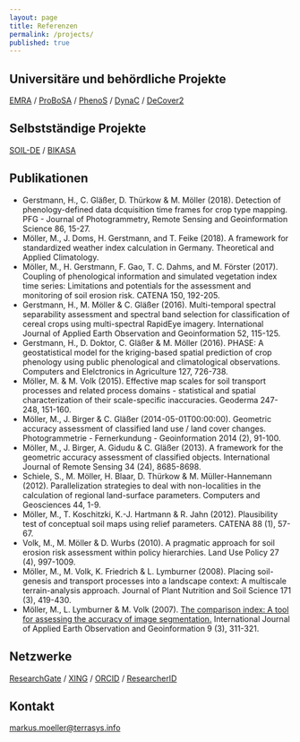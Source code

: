 ```yaml
---
layout: page
title: Referenzen
permalink: /projects/
published: true
---
```


## Universitäre und behördliche Projekte
[EMRA](https://emra.julius-kuehn.de) / [ProBoSA](http://www.probosa.de) / [PhenoS](http://paradigmaps.geo.uni-halle.de/phenos) /  [DynaC](http://paradigmaps.geo.uni-halle.de/dynac) / [DeCover2](http://www.decover.info)

## Selbstständige Projekte
[SOIL-DE](https://flf.julius-kuehn.de/soil-de.html) / [BIKASA](https://paradigmaps.geo.uni-halle.de/bikasa/)

## Publikationen
* Gerstmann, H., C. Gläßer, D. Thürkow & M. Möller (2018). Detection of phenology-defined data dcquisition time frames for crop type mapping. PFG - Journal of Photogrammetry, Remote Sensing and Geoinformation Science 86, 15-27.
* Möller, M., J. Doms, H. Gerstmann, and T. Feike (2018). A framework for standardized weather index calculation in Germany. Theoretical and Applied Climatology.
* Möller, M., H. Gerstmann, F. Gao, T. C. Dahms, and M. Förster (2017). Coupling of phenological information and simulated vegetation index time series: Limitations and potentials for the assessment and monitoring of soil erosion risk. CATENA 150, 192-205.
* Gerstmann, H., M. Möller & C. Gläßer (2016). Multi-temporal spectral separability assessment and spectral band selection for classification of cereal crops using multi-spectral RapidEye imagery. International Journal of Applied Earth Observation and Geoinformation 52, 115-125.
* Gerstmann, H., D. Doktor, C. Gläßer & M. Möller (2016). PHASE: A geostatistical model for the kriging-based spatial prediction of crop phenology using public phenological and climatological observations. Computers and Elelctronics in Agriculture 127, 726-738.
* Möller, M. & M. Volk (2015). Effective map scales for soil transport processes and related process domains - statistical and spatial characterization of their scale-specific inaccuracies. Geoderma 247-248, 151-160.
* Möller, M., J. Birger & C. Gläßer (2014-05-01T00:00:00). Geometric accuracy assessment of classified land use / land cover changes. Photogrammetrie - Fernerkundung - Geoinformation  2014 (2), 91-100.
* Möller, M., J. Birger, A. Gidudu & C. Gläßer (2013). A framework for the geometric accuracy assessment of classified objects. International Journal of Remote Sensing 34 (24), 8685-8698.
* Schiele, S., M. Möller, H. Blaar, D. Thürkow & M. Müller-Hannemann (2012). Parallelization strategies to deal with non-localities in the calculation of regional land-surface parameters. Computers and Geosciences 44, 1-9.
* Möller, M., T. Koschitzki, K.-J. Hartmann & R. Jahn (2012). Plausibility test of conceptual soil maps using relief parameters. CATENA 88 (1), 57-67.
* Volk, M., M. Möller & D. Wurbs (2010). A pragmatic approach for soil erosion risk assessment within policy hierarchies. Land Use Policy 27 (4), 997-1009.
* Möller, M., M. Volk, K. Friedrich & L. Lymburner (2008). Placing soil-genesis and transport processes into a landscape context: A multiscale terrain-analysis approach. Journal of Plant Nutrition and Soil Science 171 (3), 419-430.
* Möller, M., L. Lymburner & M. Volk (2007). [The comparison index: A tool for assessing the accuracy of image segmentation.](https://github.com/terrasys/terrasys.github.io/blob/master/references/Moeller-etal2007jag.pdf) International Journal of Applied Earth Observation and Geoinformation 9 (3), 311-321.



## Netzwerke
[ResearchGate](https://www.researchgate.net/profile/Markus_Moeller) / [XING](https://www.xing.com/profile/Markus_Moeller5/) / 
[ORCID](https://orcid.org/0000-0002-1918-7747) / [ResearcherID](http://www.researcherid.com/rid/M-2429-2014)

## Kontakt
[markus.moeller@terrasys.info](mailto:markus.moeller@terrasys.info)
